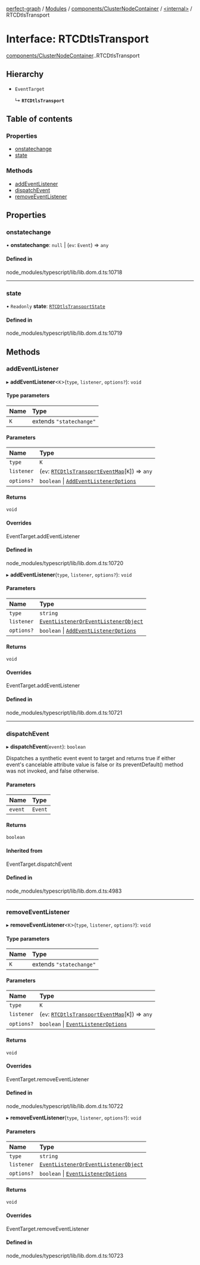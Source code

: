 [perfect-graph](../README.md) / [Modules](../modules.md) / [components/ClusterNodeContainer](../modules/components_ClusterNodeContainer.md) / [<internal\>](../modules/components_ClusterNodeContainer._internal_.md) / RTCDtlsTransport

# Interface: RTCDtlsTransport

[components/ClusterNodeContainer](../modules/components_ClusterNodeContainer.md).[<internal>](../modules/components_ClusterNodeContainer._internal_.md).RTCDtlsTransport

## Hierarchy

- `EventTarget`

  ↳ **`RTCDtlsTransport`**

## Table of contents

### Properties

- [onstatechange](components_ClusterNodeContainer._internal_.RTCDtlsTransport.md#onstatechange)
- [state](components_ClusterNodeContainer._internal_.RTCDtlsTransport.md#state)

### Methods

- [addEventListener](components_ClusterNodeContainer._internal_.RTCDtlsTransport.md#addeventlistener)
- [dispatchEvent](components_ClusterNodeContainer._internal_.RTCDtlsTransport.md#dispatchevent)
- [removeEventListener](components_ClusterNodeContainer._internal_.RTCDtlsTransport.md#removeeventlistener)

## Properties

### onstatechange

• **onstatechange**: ``null`` \| (`ev`: `Event`) => `any`

#### Defined in

node_modules/typescript/lib/lib.dom.d.ts:10718

___

### state

• `Readonly` **state**: [`RTCDtlsTransportState`](../modules/components_ClusterNodeContainer._internal_.md#rtcdtlstransportstate)

#### Defined in

node_modules/typescript/lib/lib.dom.d.ts:10719

## Methods

### addEventListener

▸ **addEventListener**<`K`\>(`type`, `listener`, `options?`): `void`

#### Type parameters

| Name | Type |
| :------ | :------ |
| `K` | extends ``"statechange"`` |

#### Parameters

| Name | Type |
| :------ | :------ |
| `type` | `K` |
| `listener` | (`ev`: [`RTCDtlsTransportEventMap`](components_ClusterNodeContainer._internal_.RTCDtlsTransportEventMap.md)[`K`]) => `any` |
| `options?` | `boolean` \| [`AddEventListenerOptions`](components_ClusterNodeContainer._internal_.AddEventListenerOptions.md) |

#### Returns

`void`

#### Overrides

EventTarget.addEventListener

#### Defined in

node_modules/typescript/lib/lib.dom.d.ts:10720

▸ **addEventListener**(`type`, `listener`, `options?`): `void`

#### Parameters

| Name | Type |
| :------ | :------ |
| `type` | `string` |
| `listener` | [`EventListenerOrEventListenerObject`](../modules/components_ClusterNodeContainer._internal_.md#eventlisteneroreventlistenerobject) |
| `options?` | `boolean` \| [`AddEventListenerOptions`](components_ClusterNodeContainer._internal_.AddEventListenerOptions.md) |

#### Returns

`void`

#### Overrides

EventTarget.addEventListener

#### Defined in

node_modules/typescript/lib/lib.dom.d.ts:10721

___

### dispatchEvent

▸ **dispatchEvent**(`event`): `boolean`

Dispatches a synthetic event event to target and returns true if either event's cancelable attribute value is false or its preventDefault() method was not invoked, and false otherwise.

#### Parameters

| Name | Type |
| :------ | :------ |
| `event` | `Event` |

#### Returns

`boolean`

#### Inherited from

EventTarget.dispatchEvent

#### Defined in

node_modules/typescript/lib/lib.dom.d.ts:4983

___

### removeEventListener

▸ **removeEventListener**<`K`\>(`type`, `listener`, `options?`): `void`

#### Type parameters

| Name | Type |
| :------ | :------ |
| `K` | extends ``"statechange"`` |

#### Parameters

| Name | Type |
| :------ | :------ |
| `type` | `K` |
| `listener` | (`ev`: [`RTCDtlsTransportEventMap`](components_ClusterNodeContainer._internal_.RTCDtlsTransportEventMap.md)[`K`]) => `any` |
| `options?` | `boolean` \| [`EventListenerOptions`](components_ClusterNodeContainer._internal_.EventListenerOptions.md) |

#### Returns

`void`

#### Overrides

EventTarget.removeEventListener

#### Defined in

node_modules/typescript/lib/lib.dom.d.ts:10722

▸ **removeEventListener**(`type`, `listener`, `options?`): `void`

#### Parameters

| Name | Type |
| :------ | :------ |
| `type` | `string` |
| `listener` | [`EventListenerOrEventListenerObject`](../modules/components_ClusterNodeContainer._internal_.md#eventlisteneroreventlistenerobject) |
| `options?` | `boolean` \| [`EventListenerOptions`](components_ClusterNodeContainer._internal_.EventListenerOptions.md) |

#### Returns

`void`

#### Overrides

EventTarget.removeEventListener

#### Defined in

node_modules/typescript/lib/lib.dom.d.ts:10723

